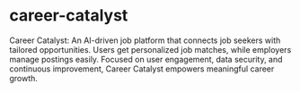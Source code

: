 # career-catalyst
Career Catalyst: An AI-driven job platform that connects job seekers with tailored opportunities. Users get personalized job matches, while employers manage postings easily. Focused on user engagement, data security, and continuous improvement, Career Catalyst empowers meaningful career growth.
